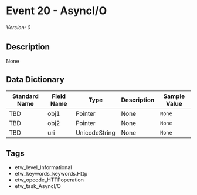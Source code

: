 # Event 20 - AsyncI/O
###### Version: 0

## Description
None

## Data Dictionary
|Standard Name|Field Name|Type|Description|Sample Value|
|---|---|---|---|---|
|TBD|obj1|Pointer|None|`None`|
|TBD|obj2|Pointer|None|`None`|
|TBD|uri|UnicodeString|None|`None`|

## Tags
* etw_level_Informational
* etw_keywords_keywords.Http
* etw_opcode_HTTPoperation
* etw_task_AsyncI/O